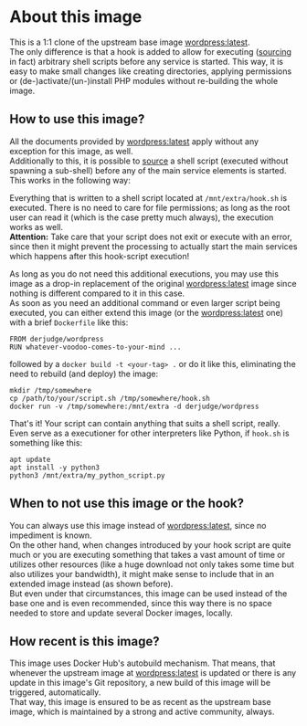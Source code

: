# About this image

This is a 1:1 clone of the upstream base image [wordpress:latest].  
The only difference is that a hook is added to allow for executing ([sourcing](https://www.tldp.org/HOWTO/Bash-Prompt-HOWTO/x237.html)
in fact) arbitrary shell scripts before any service is started. This way,
it is easy to make small changes like creating directories, applying
permissions or (de-)activate/(un-)install PHP modules without re-building
the whole image.

## How to use this image?

All the documents provided by [wordpress:latest] apply without any
exception for this image, as well.  
Additionally to this, it is possible to [source](https://www.tldp.org/HOWTO/Bash-Prompt-HOWTO/x237.html) a shell script (executed
without spawning a sub-shell) before any of the main service elements
is started. This works in the following way:

Everything that is written to a shell script located at `/mnt/extra/hook.sh`
is executed. There is no need to care for file permissions; as long as
the root user can read it (which is the case pretty much always), the
execution works as well.  
**Attention:** Take care that your script does not exit or execute with an
error, since then it might prevent the processing to actually start the
main services which happens after this hook-script execution!

As long as you do not need this additional executions, you may use this
image as a drop-in replacement of the original [wordpress:latest] image
since nothing is different compared to it in this case.  
As soon as you need an additional command or even larger script being
executed, you can either extend this image (or the [wordpress:latest] one)
with a brief `Dockerfile` like this:

    FROM derjudge/wordpress
    RUN whatever-voodoo-comes-to-your-mind ...

followed by a `docker build -t <your-tag> .` or do it like this, eliminating
the need to rebuild (and deploy) the image:

    mkdir /tmp/somewhere
    cp /path/to/your/script.sh /tmp/somewhere/hook.sh
    docker run -v /tmp/somewhere:/mnt/extra -d derjudge/wordpress

That's it! Your script can contain anything that suits a shell script,
really. Even serve as a executioner for other interpreters like Python,
if `hook.sh` is something like this:

    apt update
    apt install -y python3
    python3 /mnt/extra/my_python_script.py

## When to not use this image or the hook?

You can always use this image instead of [wordpress:latest], since no
impediment is known.  
On the other hand, when changes introduced by your hook script are quite
much or you are executing something that takes a vast amount of time or
utilizes other resources (like a huge download not only takes some time 
but also utilizes your bandwidth), it might make sense to include that
in an extended image instead (as shown before).  
But even under that circumstances, this image can be used instead of the
base one and is even recommended, since this way there is no space needed
to store and update several Docker images, locally.

## How recent is this image?

This image uses Docker Hub's autobuild mechanism. That means, that
whenever the upstream image at [wordpress:latest] is updated or there is
any update in this image's Git repository, a new build of this image will
be triggered, automatically.  
That way, this image is ensured to be as recent as the upstream base
image, which is maintained by a strong and active community, always.

[wordpress:latest]: https://hub.docker.com/_/wordpress

